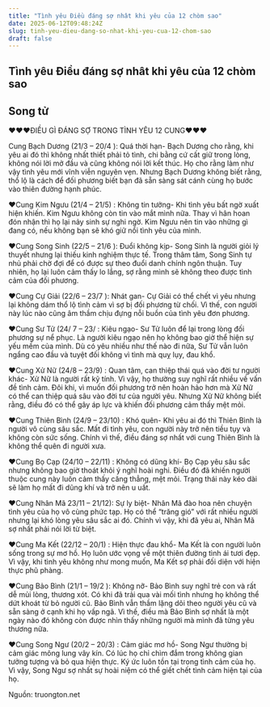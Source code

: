 ```yaml
---
title: "Tình yêu Điều đáng sợ nhât khi yêu của 12 chòm sao"
date: 2025-06-12T09:48:24Z
slug: tinh-yeu-dieu-dang-so-nhat-khi-yeu-cua-12-chom-sao
draft: false
---
```


## Tình yêu Điều đáng sợ nhât khi yêu của 12 chòm sao

## Song tử

♥♥♥ĐIỀU GÌ ĐÁNG SỢ TRONG TÌNH YÊU 12 CUNG♥♥♥

​Cung Bạch Dương (21/3 – 20/4 ): Quá thời hạn- Bạch Dương cho rằng, khi yêu ai đó thì không nhất thiết phải tỏ tình, chi bằng cứ cất giữ trong lòng, không nói lời mở đầu và cũng không nói lời kết thúc. Họ cho rằng làm như vậy tình yêu mới vĩnh viễn nguyên vẹn. Nhưng Bạch Dương không biết rằng, thổ lộ là cách để đối phương biết bạn đã sẵn sàng sát cánh cùng họ bước vào thiên đường hạnh phúc.

♥Cung Kim Ngưu (21/4 – 21/5) : Không tin tưởng- Khi tình yêu bất ngờ xuất hiện khiến. Kim Ngưu không còn tin vào mắt mình nữa. Thay vì hân hoan đón nhận thì họ lại nảy sinh sự nghi ngờ. Kim Ngưu nên tin vào những gì đang có, nếu không bạn sẽ khó giữ nổi tình yêu của mình.

♥Cung Song Sinh (22/5 – 21/6 ): Đuổi không kịp- Song Sinh là người giỏi lý thuyết nhưng lại thiếu kinh nghiệm thực tế. Trong thâm tâm, Song Sinh tự nhủ phải chờ đợi để có được sự theo đuổi danh chính ngôn thuận. Tuy nhiên, họ lại
luôn cảm thấy lo lắng, sợ rằng mình sẽ không theo được tình cảm của đối phương.

♥Cung Cự Giải (22/6 – 23/7 ): Nhát gan- Cự Giải có thể chết vì yêu nhưng lại không dám thổ lộ tình cảm vì sợ bị đối
phương từ chối. Vì thế, con người này lúc nào cũng âm thầm chịu đựng nỗi buồn của tình yêu đơn phương.

♥Cung Sư Tử (24/ 7 – 23/ : Kiêu ngạo- Sư Tử luôn để lại trong lòng đối phương sự nể phục. Là người kiêu ngạo nên họ không bao giờ thể hiện sự yếu mềm của mình. Dù có yêu nhiều như thế nào đi nữa, Sư Tử vẫn luôn ngẩng cao đầu và tuyệt đối không vì tình mà quỵ lụy, đau khổ.

♥Cung Xử Nữ (24/8 – 23/9) : Quan tâm, can thiệp thái quá vào đời tư người khác- Xử Nữ là người rất kỹ tính. Vì vậy, họ thường suy nghĩ rất nhiều về vấn đề tình cảm. Đôi khi, vì muốn đối phương trở nên hoàn hảo hơn mà Xử Nữ có thể can thiệp quá sâu vào đời tư của người yêu. Nhưng Xử Nữ không biết rằng, điều đó có thể gây áp lực và khiến đối phương cảm thấy mệt mỏi.

♥Cung Thiên Bình (24/9 – 23/10) : Khó quên- Khi yêu ai đó thì Thiên Bình là người vô cùng sâu sắc. Mất đi tình yêu, con người này trở nên tiều tụy và không còn sức sống. Chính vì thế, điều đáng sợ nhất với cung Thiên Bình là không
thể quên đi người xưa.

♥Cung Bọ Cạp (24/10 – 22/11) : Không có dũng khí- Bọ Cạp yêu sâu sắc nhưng không bao giờ thoát khỏi ý nghĩ hoài nghi. Điều đó đã khiến người thuộc cung này luôn cảm thấy căng thẳng, mệt mỏi. Trạng thái này kéo dài sẽ làm họ mất đi dũng khí và trở nên u uất.

♥Cung Nhân Mã 23/11 – 21/12): Sự ly biệt- Nhân Mã đào hoa nên chuyện tình yêu của họ vô cùng phức tạp. Họ có thể “trăng gió” với rất nhiều người nhưng lại khó lòng yêu sâu sắc ai đó. Chính vì vậy, khi đã yêu ai, Nhân Mã sợ nhất phải nói lời từ biệt.

♥Cung Ma Kết (22/12 – 20/1) : Hiện thực đau khổ- Ma Kết là con người luôn sống trong sự mơ hồ. Họ luôn ước vọng về một thiên đường tình ái tươi đẹp. Vì vậy, khi tình yêu không như mong muốn, Ma Kết sợ phải đối diện với hiện thực phũ phàng.

♥Cung Bảo Bình (21/1 – 19/2 ): Không nỡ- Bảo Bình suy nghĩ trẻ con và rất dễ mủi lòng, thương xót. Có khi đã trải qua vài mối tình nhưng họ không thể dứt khoát từ bỏ người cũ. Bảo Bình vẫn thầm lặng dõi theo người yêu cũ và sẵn sàng ở cạnh khi họ vấp ngã. Vì thế, điều mà Bảo Bình sợ nhất là một ngày nào đó không còn được nhìn thấy những người mà mình đã từng yêu thương nữa.

♥Cung Song Ngư (20/2 – 20/3) : Cảm giác mơ hồ- Song Ngư thường bị cảm giác mông lung vây kín. Có lúc họ chỉ chìm đắm trong không gian tưởng tượng và bỏ qua hiện thực. Ký ức luôn tồn tại trong tình cảm của họ. Vì vậy, Song Ngư sợ nhất sự hoài niệm có thể giết chết tình cảm hiện tại của họ.

Nguồn: truongton.net